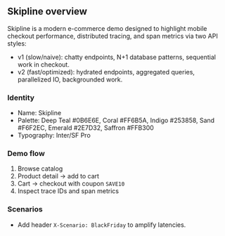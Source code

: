 ## Skipline overview

Skipline is a modern e-commerce demo designed to highlight mobile checkout performance, distributed tracing, and span metrics via two API styles:

- v1 (slow/naive): chatty endpoints, N+1 database patterns, sequential work in checkout.
- v2 (fast/optimized): hydrated endpoints, aggregated queries, parallelized IO, backgrounded work.

### Identity
- Name: Skipline
- Palette: Deep Teal #0B6E6E, Coral #FF6B5A, Indigo #253858, Sand #F6F2EC, Emerald #2E7D32, Saffron #FFB300
- Typography: Inter/SF Pro

### Demo flow
1. Browse catalog
2. Product detail → add to cart
3. Cart → checkout with coupon `SAVE10`
4. Inspect trace IDs and span metrics

### Scenarios
- Add header `X-Scenario: BlackFriday` to amplify latencies.

